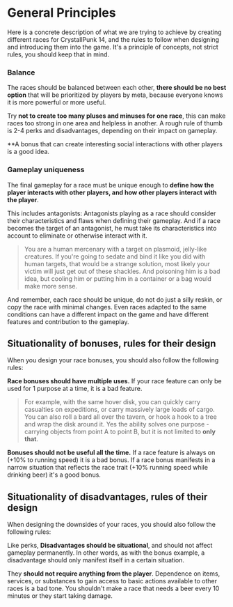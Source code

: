 # General Principles
Here is a concrete description of what we are trying to achieve by creating different races for CrystallPunk 14, and the rules to follow when designing and introducing them into the game. It's a principle of concepts, not strict rules, you should keep that in mind.

### Balance
The races should be balanced between each other, **there should be no best option** that will be prioritized by players by meta, because everyone knows it is more powerful or more useful.

Try **not to create too many pluses and minuses for one race**, this can make races too strong in one area and helpless in another. A rough rule of thumb is 2-4 perks and disadvantages, depending on their impact on gameplay. 

**A bonus that can create interesting social interactions with other players is a good idea.

### Gameplay uniqueness
The final gameplay for a race must be unique enough to **define how the player interacts with other players, and how other players interact with the player**. 

This includes antagonists: Antagonists playing as a race should consider their characteristics and flaws when defining their gameplay. And if a race becomes the target of an antagonist, he must take its characteristics into account to eliminate or otherwise interact with it.

> You are a human mercenary with a target on plasmoid, jelly-like creatures. If you're going to sedate and bind it like you did with human targets, that would be a strange solution, most likely your victim will just get out of these shackles. And poisoning him is a bad idea, but cooling him or putting him in a container or a bag would make more sense.

And remember, each race should be unique, do not do just a silly reskin, or copy the race with minimal changes. Even races adapted to the same conditions can have a different impact on the game and have different features and contribution to the gameplay.

## Situationality of bonuses, rules for their design
When you design your race bonuses, you should also follow the following rules:

**Race bonuses should have multiple uses.** If your race feature can only be used for 1 purpose at a time, it is a bad feature.

> For example, with the same hover disk, you can quickly carry casualties on expeditions, or carry massively large loads of cargo. You can also roll a bard all over the tavern, or hook a hook to a tree and wrap the disk around it. Yes the ability solves one purpose - carrying objects from point A to point B, but it is not limited to **only that**.

**Bonuses should not be useful all the time.** If a race feature is always on (+10% to running speed) it is a bad bonus. If a race bonus manifests in a narrow situation that reflects the race trait (+10% running speed while drinking beer) it's a good bonus.

## Situationality of disadvantages, rules of their design
When designing the downsides of your races, you should also follow the following rules:

Like perks, **Disadvantages should be situational**, and should not affect gameplay permanently. In other words, as with the bonus example, a disadvantage should only manifest itself in a certain situation.

They **should not require anything from the player**. Dependence on items, services, or substances to gain access to basic actions available to other races is a bad tone. You shouldn't make a race that needs a beer every 10 minutes or they start taking damage.
